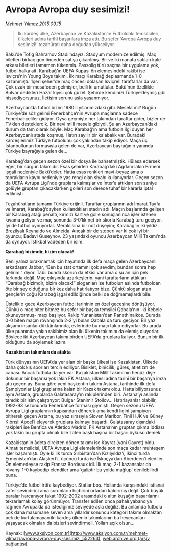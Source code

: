 # Avropa Avropa duy sesimizi!

*Mehmet Yılmaz 2015.09.15*

<div class="pNewsDetailMainContent ctx_content" itemprop="articleBody">
 <blockquote>
  <p>
   İki kardeş ülke, Azerbaycan ve Kazakistan’ın Futboldaki temsilcileri, ülkeleri adına tarihî başarılara imza attı. Bu sefer ‘Avropa Avropa duy sesimizi!’ tezahüratı daha doğudan yükseliyor.
  </p>
 </blockquote>
 <p>
  Bakü’de Tofig Bahramov Stadı’ndayız. Stadyum modernize edilmiş. Maç biletleri birkaç gün önceden satışa çıkarılmış. Bir ve iki manata satılan kale arkası biletleri tamamen tükenmiş. Passolig türü saçma bir uygulama yok, futbol halka ait. Karabağ’ın UEFA Kupası ön elemesindeki rakibi ise İsviçre’nin Young Boys takımı. İlk maçı Karabağ deplasmanda 1-0 kazanmıştı. ‘İçeri şeher’de maç öncesi dolaşan İsviçreli taraftarlar da var. Çok uzak bir mesafeden gelmişler, belli ki umutlular. Bakü’nün özellikle Bulvar dedikleri Hazar kıyısı çok güzel. Şehirde kendinizi Türkiye’deymiş gibi hissediyorsunuz. İletişim sorunu asla yaşanmıyor.
 </p>
 <p>
  Azerbaycan’da futbol bizim 1980’li yıllarımızdaki gibi. Mesela mı? Bugün Türkiye’de söz gelimi Fenerbahçe’nin Avrupa maçlarına sadece Fenerbahçeliler gidiyor. Oysa geçmişte her takımdan taraftar gider, bizler de TV’den desteklerdik. Bir nevi millî mesele gibiydi. Şu an Azerbaycan’daki durum da tam olarak böyle. Maç Karabağ’ın ama futbola ilgi duyan her Azerbaycanlı stada koşmuş. Hatırı sayılır bir kalabalık var. Buradaki kardeşlerimiz Türkiye futbolunu çok yakından takip ediyor. Maça üç İstanbullunun formasıyla gelen de var, Azerbaycan bayrağının yanında Türkiye bayrağıyla gelen de...
 </p>
 <p>
  Karabağ’dan geçen sezon özel bir dosya ile bahsetmiştik. Hülasa edersek eğer, bir sürgün takımıdır. Esas şehirleri Karabağ’daki Agdam lakin Ermeni işgali nedeniyle Bakü’deler. Hatta esas renkleri mavi-beyaz ama o toprakların kaybı nedeniyle yas rengi olan siyahı kullanıyorlar. Geçen sezon da UEFA Avrupa Ligi’nde gruplara kalmışlar ve İnter’e attıkları son saniye golüyle gruptan çıkacaklarken golleri son derece tuhaf bir kararla iptal edilmişti.
 </p>
 <p>
  Tezahüratların tamamı Türkiye orijinli. Taraftar gruplarının adı İmarat Tayfa ve İmarat, Karabağ’dayken kullandıkları stadın adı. Maçın başlarında gelişen bir Karabağ atağı penaltı, kırmızı kart ve golle sonuçlanınca işler istenen kıvama geliyor ve maç sonunda 3-0’lık net bir skorla Karabağ turu geçiyor. İyi de futbol oynuyorlar. Meraklısına bir not düşeyim; Karabağ’ın iki yıldızı Brezilyalı Reynaldo ve Almeida. Ancak bir de stoperi var ki çok iyi bir oyuncu; Badavi Guseynov. 23 yaşındaki oyuncu Azerbaycan Millî Takımı’nda da oynuyor. İstikbal vadeden bir isim.
 </p>
 <p>
  <strong>
   Qarabağ bizimdir, bizim olacak!
  </strong>
 </p>
 <p>
  Beni yalnız bırakmamak için hayatında ilk defa maça gelen Azerbaycanlı arkadaşım Jabbar, “Ben bu stat ortamını çok sevdim, bundan sonra hep gelirim.” diyor. Tabii bunda skorun da etkisi var ama o şu an için pek farkında değil. Maç çıkışında azarkeşlerin, yani taraftarların attıkları “Qarabağ bizimdir, bizim olacak!” sloganları ise futbolun aslında futboldan öte bir şey olduğunu bir kez daha hatırlatıyor bize. Çünkü slogan atan gençlerin çoğu Karabağ işgal edildiğinde belki de doğmamışlardı bile.
 </p>
 <p>
  Üstelik o gece Azerbaycan futbol tarihinin en özel gecesine dönüşüyor. Çünkü o maç biter bitmez bu sefer bir başka temsilci Qabala’nın -ki Kebele okunuyormuş- maçı başlıyor. Rakip Yunanistan’dan Panathinaikos. Burada 0-0 biten maçın rövanşında 2-2’yi bulan Qabala da turu geçiyor. Bir yaz akşamı insanlar dükkânlarında, evlerinde bu maçı takip ediyorlar. Bu arada ülke puanında yakın rakibimiz olan iki ülkenin takımını da elemiş oluyorlar. Böylece iki Azerbaycan takımı birden UEFA’da gruplara kalıyor. Bunun bir ilk olduğunu da söylemek lazım.
 </p>
 <p>
  <strong>
   Kazakistan takımları da atakta
  </strong>
 </p>
 <p>
  Türk dünyasının UEFA’da yer alan bir başka ülkesi ise Kazakistan. Ülkede daha çok kış sporları tercih ediliyor. Bisiklet, binicilik, güreş, atletizm de cabası. Ancak futbola da yer var. Kazakistan Millî Takımı’nın henüz dişe dokunur bir başarısı yok lakin FK Astana, ülkesi adına tarihî bir başarıya imza attı geçen ay. Buna göre yeni başkentin takımı Astana, tarihinde ilk defa Şampiyonlar Ligi gruplarına kalan bir Kazak takımı oldu. Hatta biliyorsunuz aynı Astana, gruplarda Galatasaray’ın rakiplerinden biri. Astana’yı aslında tanıdık bir isim çalıştırıyor: Bulgar Stanimir Stoilov... Hatırlayanlar olabilir, 1992-93 sezonunda Fenerbahçe forması giymişti. Geçen sezonu UEFA Avrupa Ligi gruplarının kapısından dönerek ama kendi ligini şampiyon bitirerek geçen Astana, bu yaz sırasıyla Sloven Maribor, Finli HJK ve Güney Kıbrıslı Apoel’i eleyerek gruplara kalmayı başardı. Galatasaray dışındaki rakipleri ise Benfica ve Atletico Madrid. FK Astana’nın gruptan çıkma iddiası yok lakin bu grupta olmak bile zaten başlı başına bir başarı öyküsü demek.
 </p>
 <p>
  Kazakistan’ın âdeta direkten dönen takımı ise Kayrat (yani Gayret) oldu. Almatı temsilcisi, UEFA Avrupa Ligi elemelerinde son maça kadar muhteşem işler başarmıştı. Öyle ki ilk turda Sırbistan’dan Kızılyıldız’ı, ikinci turda Ermenistan’dan Alaşkert’i, üçüncü turda ise İskoçya’dan Aberdeen’i elediler. Ön elemedeyse rakip Fransız Bordeaux idi. İlk maçı 2-1 kazansalar da rövanşı 1-0 kaybedip elendiler ama ‘galiptir bu yolda mağlup’ denilebilirdi buna.
 </p>
 <p>
  Türkiye’de futbol irtifa kaybediyor. Statlar boş. Hollanda karşısındaki istisnai zafer sevindirici ama sorunların hiçbirini ortadan kaldırmış değil. Çok büyük paralar harcanıyor fakat 1992-2002 arasındaki o altın kuşağın başarılarını tekrarlamak kolay görünmüyor. Transfer edilen onca pahalı yabancıya rağmen Avrupa’da da istediğimiz seviyede asla değiliz. Bu anlamda futbolu çok daha masumane seven ama yıllardır sonuncu kategori takımı olmaktan pek de kurtulamayan iki kardeş ülkenin takımlarının bu heyecanları yaşayacak olmaları da bizleri sevindirmeli. Yolları açık olsun…
 </p>
</div>


Kaynak: [www.aksiyon.com.tr](http://www.aksiyon.com.tr/mehmet-yilmaz/avropa-avropa-duy-sesimizi_552263), [web.archive.org (arşiv bağlantısı)](http://web.archive.org/web/20160106135402/http://www.aksiyon.com.tr/mehmet-yilmaz/avropa-avropa-duy-sesimizi_552263)
